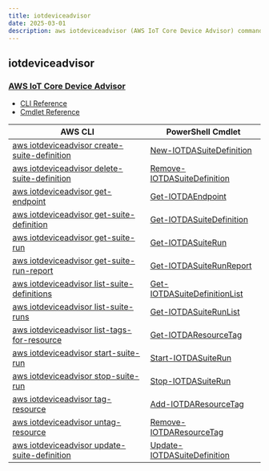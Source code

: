 ```yaml
---
title: iotdeviceadvisor
date: 2025-03-01
description: aws iotdeviceadvisor (AWS IoT Core Device Advisor) command/cmdlet list.
---
```


## iotdeviceadvisor

### [AWS IoT Core Device Advisor](https://aws.amazon.com/iot/)

* [CLI Reference](https://awscli.amazonaws.com/v2/documentation/api/latest/reference/iotdeviceadvisor/index.html)
* [Cmdlet Reference](https://docs.aws.amazon.com/powershell/latest/reference/items/IoTDeviceAdvisor_cmdlets.html)

|AWS CLI|PowerShell Cmdlet|
|----|----|
|[aws iotdeviceadvisor create-suite-definition](https://awscli.amazonaws.com/v2/documentation/api/latest/reference/iotdeviceadvisor/create-suite-definition.html)|[New-IOTDASuiteDefinition](https://docs.aws.amazon.com/powershell/latest/reference/items/New-IOTDASuiteDefinition.html)|
|[aws iotdeviceadvisor delete-suite-definition](https://awscli.amazonaws.com/v2/documentation/api/latest/reference/iotdeviceadvisor/delete-suite-definition.html)|[Remove-IOTDASuiteDefinition](https://docs.aws.amazon.com/powershell/latest/reference/items/Remove-IOTDASuiteDefinition.html)|
|[aws iotdeviceadvisor get-endpoint](https://awscli.amazonaws.com/v2/documentation/api/latest/reference/iotdeviceadvisor/get-endpoint.html)|[Get-IOTDAEndpoint](https://docs.aws.amazon.com/powershell/latest/reference/items/Get-IOTDAEndpoint.html)|
|[aws iotdeviceadvisor get-suite-definition](https://awscli.amazonaws.com/v2/documentation/api/latest/reference/iotdeviceadvisor/get-suite-definition.html)|[Get-IOTDASuiteDefinition](https://docs.aws.amazon.com/powershell/latest/reference/items/Get-IOTDASuiteDefinition.html)|
|[aws iotdeviceadvisor get-suite-run](https://awscli.amazonaws.com/v2/documentation/api/latest/reference/iotdeviceadvisor/get-suite-run.html)|[Get-IOTDASuiteRun](https://docs.aws.amazon.com/powershell/latest/reference/items/Get-IOTDASuiteRun.html)|
|[aws iotdeviceadvisor get-suite-run-report](https://awscli.amazonaws.com/v2/documentation/api/latest/reference/iotdeviceadvisor/get-suite-run-report.html)|[Get-IOTDASuiteRunReport](https://docs.aws.amazon.com/powershell/latest/reference/items/Get-IOTDASuiteRunReport.html)|
|[aws iotdeviceadvisor list-suite-definitions](https://awscli.amazonaws.com/v2/documentation/api/latest/reference/iotdeviceadvisor/list-suite-definitions.html)|[Get-IOTDASuiteDefinitionList](https://docs.aws.amazon.com/powershell/latest/reference/items/Get-IOTDASuiteDefinitionList.html)|
|[aws iotdeviceadvisor list-suite-runs](https://awscli.amazonaws.com/v2/documentation/api/latest/reference/iotdeviceadvisor/list-suite-runs.html)|[Get-IOTDASuiteRunList](https://docs.aws.amazon.com/powershell/latest/reference/items/Get-IOTDASuiteRunList.html)|
|[aws iotdeviceadvisor list-tags-for-resource](https://awscli.amazonaws.com/v2/documentation/api/latest/reference/iotdeviceadvisor/list-tags-for-resource.html)|[Get-IOTDAResourceTag](https://docs.aws.amazon.com/powershell/latest/reference/items/Get-IOTDAResourceTag.html)|
|[aws iotdeviceadvisor start-suite-run](https://awscli.amazonaws.com/v2/documentation/api/latest/reference/iotdeviceadvisor/start-suite-run.html)|[Start-IOTDASuiteRun](https://docs.aws.amazon.com/powershell/latest/reference/items/Start-IOTDASuiteRun.html)|
|[aws iotdeviceadvisor stop-suite-run](https://awscli.amazonaws.com/v2/documentation/api/latest/reference/iotdeviceadvisor/stop-suite-run.html)|[Stop-IOTDASuiteRun](https://docs.aws.amazon.com/powershell/latest/reference/items/Stop-IOTDASuiteRun.html)|
|[aws iotdeviceadvisor tag-resource](https://awscli.amazonaws.com/v2/documentation/api/latest/reference/iotdeviceadvisor/tag-resource.html)|[Add-IOTDAResourceTag](https://docs.aws.amazon.com/powershell/latest/reference/items/Add-IOTDAResourceTag.html)|
|[aws iotdeviceadvisor untag-resource](https://awscli.amazonaws.com/v2/documentation/api/latest/reference/iotdeviceadvisor/untag-resource.html)|[Remove-IOTDAResourceTag](https://docs.aws.amazon.com/powershell/latest/reference/items/Remove-IOTDAResourceTag.html)|
|[aws iotdeviceadvisor update-suite-definition](https://awscli.amazonaws.com/v2/documentation/api/latest/reference/iotdeviceadvisor/update-suite-definition.html)|[Update-IOTDASuiteDefinition](https://docs.aws.amazon.com/powershell/latest/reference/items/Update-IOTDASuiteDefinition.html)|

